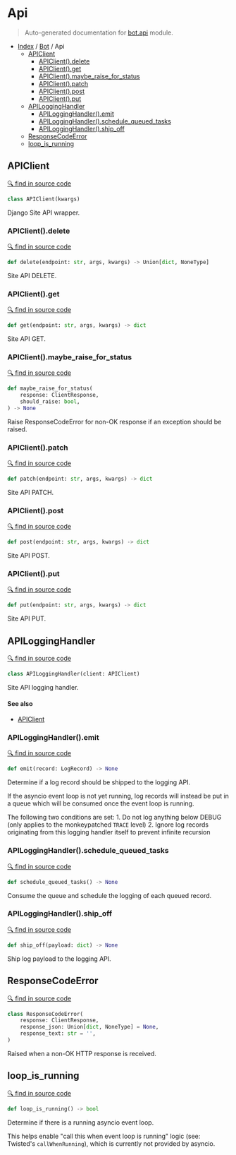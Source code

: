 # Api

> Auto-generated documentation for [bot.api](https://github.com/python-discord/bot/blob/master/bot/api.py) module.

- [Index](../README.md#modules) / [Bot](index.md#bot) / Api
  - [APIClient](#apiclient)
    - [APIClient().delete](#apiclientdelete)
    - [APIClient().get](#apiclientget)
    - [APIClient().maybe_raise_for_status](#apiclientmaybe_raise_for_status)
    - [APIClient().patch](#apiclientpatch)
    - [APIClient().post](#apiclientpost)
    - [APIClient().put](#apiclientput)
  - [APILoggingHandler](#apilogginghandler)
    - [APILoggingHandler().emit](#apilogginghandleremit)
    - [APILoggingHandler().schedule_queued_tasks](#apilogginghandlerschedule_queued_tasks)
    - [APILoggingHandler().ship_off](#apilogginghandlership_off)
  - [ResponseCodeError](#responsecodeerror)
  - [loop_is_running](#loop_is_running)

## APIClient

[🔍 find in source code](https://github.com/python-discord/bot/blob/master/bot/api.py#L32)

```python
class APIClient(kwargs)
```

Django Site API wrapper.

### APIClient().delete

[🔍 find in source code](https://github.com/python-discord/bot/blob/master/bot/api.py#L85)

```python
def delete(endpoint: str, args, kwargs) -> Union[dict, NoneType]
```

Site API DELETE.

### APIClient().get

[🔍 find in source code](https://github.com/python-discord/bot/blob/master/bot/api.py#L61)

```python
def get(endpoint: str, args, kwargs) -> dict
```

Site API GET.

### APIClient().maybe_raise_for_status

[🔍 find in source code](https://github.com/python-discord/bot/blob/master/bot/api.py#L51)

```python
def maybe_raise_for_status(
    response: ClientResponse,
    should_raise: bool,
) -> None
```

Raise ResponseCodeError for non-OK response if an exception should be raised.

### APIClient().patch

[🔍 find in source code](https://github.com/python-discord/bot/blob/master/bot/api.py#L67)

```python
def patch(endpoint: str, args, kwargs) -> dict
```

Site API PATCH.

### APIClient().post

[🔍 find in source code](https://github.com/python-discord/bot/blob/master/bot/api.py#L73)

```python
def post(endpoint: str, args, kwargs) -> dict
```

Site API POST.

### APIClient().put

[🔍 find in source code](https://github.com/python-discord/bot/blob/master/bot/api.py#L79)

```python
def put(endpoint: str, args, kwargs) -> dict
```

Site API PUT.

## APILoggingHandler

[🔍 find in source code](https://github.com/python-discord/bot/blob/master/bot/api.py#L109)

```python
class APILoggingHandler(client: APIClient)
```

Site API logging handler.

#### See also

- [APIClient](#apiclient)

### APILoggingHandler().emit

[🔍 find in source code](https://github.com/python-discord/bot/blob/master/bot/api.py#L137)

```python
def emit(record: LogRecord) -> None
```

Determine if a log record should be shipped to the logging API.

If the asyncio event loop is not yet running, log records will instead be put in a queue
which will be consumed once the event loop is running.

The following two conditions are set:
    1. Do not log anything below DEBUG (only applies to the monkeypatched `TRACE` level)
    2. Ignore log records originating from this logging handler itself to prevent infinite recursion

### APILoggingHandler().schedule_queued_tasks

[🔍 find in source code](https://github.com/python-discord/bot/blob/master/bot/api.py#L168)

```python
def schedule_queued_tasks() -> None
```

Consume the queue and schedule the logging of each queued record.

### APILoggingHandler().ship_off

[🔍 find in source code](https://github.com/python-discord/bot/blob/master/bot/api.py#L120)

```python
def ship_off(payload: dict) -> None
```

Ship log payload to the logging API.

## ResponseCodeError

[🔍 find in source code](https://github.com/python-discord/bot/blob/master/bot/api.py#L13)

```python
class ResponseCodeError(
    response: ClientResponse,
    response_json: Union[dict, NoneType] = None,
    response_text: str = '',
)
```

Raised when a non-OK HTTP response is received.

## loop_is_running

[🔍 find in source code](https://github.com/python-discord/bot/blob/master/bot/api.py#L95)

```python
def loop_is_running() -> bool
```

Determine if there is a running asyncio event loop.

This helps enable "call this when event loop is running" logic (see: Twisted's `callWhenRunning`),
which is currently not provided by asyncio.

